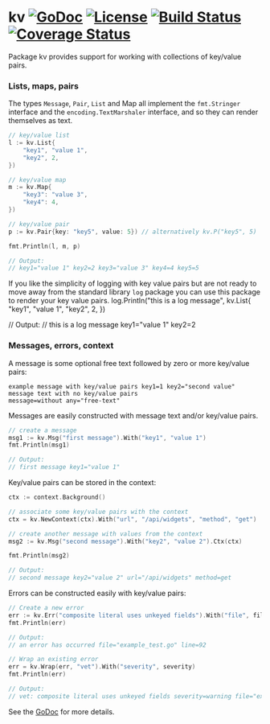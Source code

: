 # kv [![GoDoc](https://godoc.org/github.com/jjeffery/kv?status.svg)](https://godoc.org/github.com/jjeffery/kv) [![License](http://img.shields.io/badge/license-MIT-green.svg?style=flat)](https://raw.githubusercontent.com/jjeffery/kv/master/LICENSE.md) [![Build Status](https://travis-ci.org/jjeffery/kv.svg?branch=master)](https://travis-ci.org/jjeffery/kv) [![Coverage Status](https://coveralls.io/repos/github/jjeffery/kv/badge.svg?branch=master)](https://coveralls.io/github/jjeffery/kv?branch=master)

Package kv provides support for working with collections of key/value pairs.

### Lists, maps, pairs

The types `Message`, `Pair`, `List` and Map all implement the `fmt.Stringer` interface
and the `encoding.TextMarshaler` interface, and so they can render themselves as text.
```go
// key/value list
l := kv.List{
    "key1", "value 1",
    "key2", 2,
})

// key/value map
m := kv.Map{
    "key3": "value 3",
    "key4": 4,
})

// key/value pair
p := kv.Pair{key: "key5", value: 5}) // alternatively kv.P("key5", 5)

fmt.Println(l, m, p)

// Output:
// key1="value 1" key2=2 key3="value 3" key4=4 key5=5
```

If you like the simplicity of logging with key value pairs but are not ready to
move away from the standard library `log` package you can use this package to 
render your key value pairs.
  log.Println("this is a log message", kv.List{
      "key1", "value 1",
      "key2", 2,
  })

  // Output:
  // this is a log message key1="value 1" key2=2

### Messages, errors, context

A message is some optional free text followed by zero or more key/value pairs:
```
example message with key/value pairs key1=1 key2="second value"
message text with no key/value pairs
message=without any="free-text"
```

Messages are easily constructed with message text and/or key/value pairs.
```go
// create a message
msg1 := kv.Msg("first message").With("key1", "value 1")
fmt.Println(msg1)

// Output:
// first message key1="value 1"
```

Key/value pairs can be stored in the context:
```go
ctx := context.Background()

// associate some key/value pairs with the context
ctx = kv.NewContext(ctx).With("url", "/api/widgets", "method", "get")

// create another message with values from the context
msg2 := kv.Msg("second message").With("key2", "value 2").Ctx(ctx)

fmt.Println(msg2)

// Output:
// second message key2="value 2" url="/api/widgets" method=get
```

Errors can be constructed easily with key/value pairs:
```go
// Create a new error
err := kv.Err("composite literal uses unkeyed fields").With("file", filename, "line", lineno)
fmt.Println(err)

// Output:
// an error has occurred file="example_test.go" line=92

// Wrap an existing error
err = kv.Wrap(err, "vet").With("severity", severity)
fmt.Println(err)

// Output:
// vet: composite literal uses unkeyed fields severity=warning file="example_test.go" line=92
```

See the [GoDoc](https://godoc.org/github.com/jjeffery/kv) for more details.
